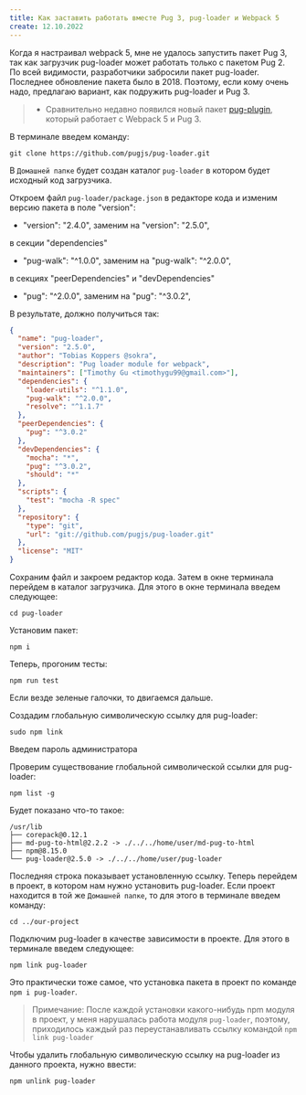 ```yaml
---
title: Как заставить работать вместе Pug 3, pug-loader и Webpack 5
create: 12.10.2022
---
```


Когда я настраивал webpack 5, мне не удалось запустить пакет Pug 3, так как загрузчик pug-loader может работать только с пакетом Pug 2. По всей видимости, разработчики забросили пакет pug-loader. Последнее обновление пакета было в 2018. Поэтому, если кому очень надо, предлагаю вариант, как подружить pug-loader и Pug 3.

> - Сравнительно недавно появился новый пакет [pug-plugin](https://www.npmjs.com/package/pug-plugin), который работает с Webpack 5 и Pug 3.

В терминале введем команду:

```
git clone https://github.com/pugjs/pug-loader.git
```

В `Домашней папке` будет создан каталог `pug-loader` в котором будет исходный код загрузчика.

Откроем файл `pug-loader/package.json` в редакторе кода и изменим версию пакета в поле "version":

- "version": "2.4.0", заменим на "version": "2.5.0",

в секции "dependencies"

- "pug-walk": "^1.0.0", заменим на "pug-walk": "^2.0.0",

в секциях "peerDependencies" и "devDependencies"

- "pug": "^2.0.0", заменим на "pug": "^3.0.2",

В результате, должно получиться так:

```json
{
  "name": "pug-loader",
  "version": "2.5.0",
  "author": "Tobias Koppers @sokra",
  "description": "Pug loader module for webpack",
  "maintainers": ["Timothy Gu <timothygu99@gmail.com>"],
  "dependencies": {
    "loader-utils": "^1.1.0",
    "pug-walk": "^2.0.0",
    "resolve": "^1.1.7"
  },
  "peerDependencies": {
    "pug": "^3.0.2"
  },
  "devDependencies": {
    "mocha": "*",
    "pug": "^3.0.2",
    "should": "*"
  },
  "scripts": {
    "test": "mocha -R spec"
  },
  "repository": {
    "type": "git",
    "url": "git://github.com/pugjs/pug-loader.git"
  },
  "license": "MIT"
}
```

Сохраним файл и закроем редактор кода. Затем в окне терминала перейдем в каталог загрузчика. Для этого в окне терминала введем следующее:

```
cd pug-loader
```

Установим пакет:

```
npm i
```

Теперь, прогоним тесты:

```
npm run test
```

Если везде зеленые галочки, то двигаемся дальше.

Создадим глобальную символическую ссылку для pug-loader:

```
sudo npm link
```

Введем пароль администратора

Проверим существование глобальной символической ссылки для pug-loader:

```
npm list -g
```

Будет показано что-то такое:

```
/usr/lib
├── corepack@0.12.1
├── md-pug-to-html@2.2.2 -> ./../../home/user/md-pug-to-html
├── npm@8.15.0
└── pug-loader@2.5.0 -> ./../../home/user/pug-loader
```

Последняя строка показывает установленную ссылку. Теперь перейдем в проект, в котором нам нужно установить pug-loader. Если проект находится в той же `Домашней папке`, то для этого в терминале введем команду:

```
cd ../our-project
```

Подключим pug-loader в качестве зависимости в проекте. Для этого в терминале введем следующее:

```
npm link pug-loader
```

Это практически тоже самое, что установка пакета в проект по команде `npm i pug-loader`.

> Примечание: После каждой установки какого-нибудь npm модуля в проект, у меня нарушалась работа модуля `pug-loader`, поэтому, приходилось каждый раз переустанавливать ссылку командой `npm link pug-loader`

Чтобы удалить глобальную символическую ссылку на pug-loader из данного проекта, нужно ввести:

```
npm unlink pug-loader
```
